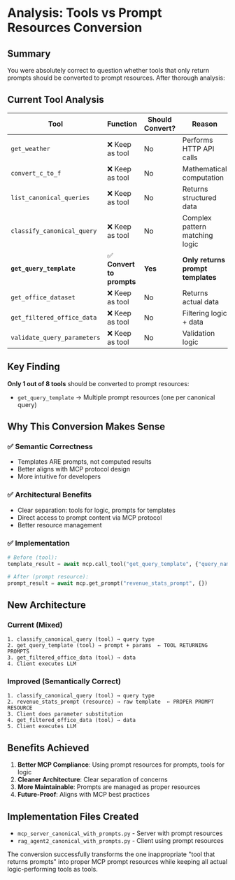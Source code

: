 # Analysis: Tools vs Prompt Resources Conversion

## Summary

You were absolutely correct to question whether tools that only return prompts should be converted to prompt resources. After thorough analysis:

## Current Tool Analysis

| Tool | Function | Should Convert? | Reason |
|------|----------|----------------|---------|
| `get_weather` | ❌ Keep as tool | No | Performs HTTP API calls |
| `convert_c_to_f` | ❌ Keep as tool | No | Mathematical computation |
| `list_canonical_queries` | ❌ Keep as tool | No | Returns structured data |
| `classify_canonical_query` | ❌ Keep as tool | No | Complex pattern matching logic |
| **`get_query_template`** | ✅ **Convert to prompts** | **Yes** | **Only returns prompt templates** |
| `get_office_dataset` | ❌ Keep as tool | No | Returns actual data |
| `get_filtered_office_data` | ❌ Keep as tool | No | Filtering logic + data |
| `validate_query_parameters` | ❌ Keep as tool | No | Validation logic |

## Key Finding

**Only 1 out of 8 tools** should be converted to prompt resources:
- `get_query_template` → Multiple prompt resources (one per canonical query)

## Why This Conversion Makes Sense

### ✅ **Semantic Correctness**
- Templates ARE prompts, not computed results
- Better aligns with MCP protocol design
- More intuitive for developers

### ✅ **Architectural Benefits**  
- Clear separation: tools for logic, prompts for templates
- Direct access to prompt content via MCP protocol
- Better resource management

### ✅ **Implementation**
```python
# Before (tool):
template_result = await mcp.call_tool("get_query_template", {"query_name": "revenue_stats"})

# After (prompt resource):  
prompt_result = await mcp.get_prompt("revenue_stats_prompt", {})
```

## New Architecture

### Current (Mixed)
```
1. classify_canonical_query (tool) → query type
2. get_query_template (tool) → prompt + params  ← TOOL RETURNING PROMPTS
3. get_filtered_office_data (tool) → data
4. Client executes LLM
```

### Improved (Semantically Correct)
```
1. classify_canonical_query (tool) → query type
2. revenue_stats_prompt (resource) → raw template  ← PROPER PROMPT RESOURCE
3. Client does parameter substitution
4. get_filtered_office_data (tool) → data  
5. Client executes LLM
```

## Benefits Achieved

1. **Better MCP Compliance**: Using prompt resources for prompts, tools for logic
2. **Cleaner Architecture**: Clear separation of concerns
3. **More Maintainable**: Prompts are managed as proper resources
4. **Future-Proof**: Aligns with MCP best practices

## Implementation Files Created

- `mcp_server_canonical_with_prompts.py` - Server with prompt resources
- `rag_agent2_canonical_with_prompts.py` - Client using prompt resources

The conversion successfully transforms the one inappropriate "tool that returns prompts" into proper MCP prompt resources while keeping all actual logic-performing tools as tools.